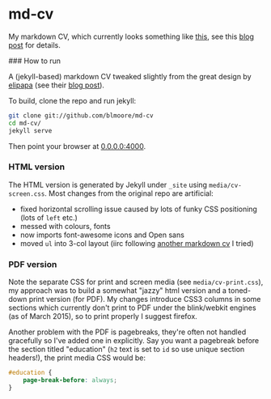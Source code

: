 # md-cv

My markdown CV, which currently looks something like [this](https://fvegagiga.github.io/), see this [blog post](http://blm.io/blog/markdown-academic-cv/) for details.

### How to run 

A (jekyll-based) markdown CV tweaked slightly from the great design by [elipapa](https://github.com/elipapa/markdown-cv) (see their [blog post](http://www.eliseopapa.org/workflow/2012/09/20/why-i-switched-to-markdown-for-my-cv/)).

To build, clone the repo and run jekyll:

```bash
git clone git://github.com/blmoore/md-cv
cd md-cv/
jekyll serve
```

Then point your browser at [0.0.0.0:4000](0.0.0.0:4000).

### HTML version

The HTML version is generated by Jekyll under `_site` using `media/cv-screen.css`. Most changes from the original repo are artificial:

* fixed horizontal scrolling issue caused by lots of funky CSS positioning (lots of `left` etc.)
* messed with colours, fonts
* now imports font-awesome icons and Open sans
* moved `ul` into 3-col layout (iirc following [another markdown cv](https://github.com/davidhampgonsalves/resume) I tried)

### PDF version

Note the separate CSS for print and screen media (see `media/cv-print.css`), my approach was to build a somewhat "jazzy" html version and a toned-down print version (for PDF). My changes introduce CSS3 columns in some sections which currently don't print to PDF under the blink/webkit engines (as of March 2015), so to print properly I suggest firefox.

Another problem with the PDF is pagebreaks, they're often not handled gracefully so I've added one in explicitly. Say you want a pagebreak before the section titled "education" (`h2` text is set to `id` so use unique section headers!), the print media CSS would be:

```CSS
#education {
	page-break-before: always;
}
```

